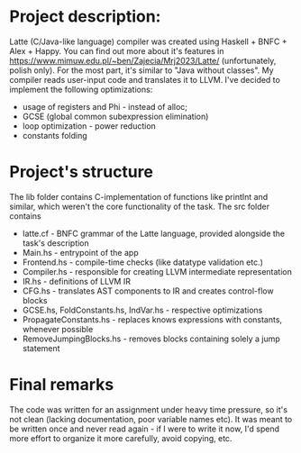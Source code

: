 # Project description:
Latte (C/Java-like language) compiler was created using Haskell + BNFC + Alex + Happy.
You can find out more about it's features in https://www.mimuw.edu.pl/~ben/Zajecia/Mrj2023/Latte/ (unfortunately, polish only).
For the most part, it's similar to "Java without classes".
My compiler reads user-input code and translates it to LLVM.
I've decided to implement the following optimizations:
  - usage of registers and Phi - instead of alloc;
  - GCSE (global common subexpression elimination)
  - loop optimization - power reduction
  - constants folding
# Project's structure
The lib folder contains C-implementation of functions like printInt and similar, which weren't the core functionality of the task.
The src folder contains 
- latte.cf - BNFC grammar of the Latte language, provided alongside the task's description
- Main.hs - entrypoint of the app 
- Frontend.hs - compile-time checks (like datatype validation etc.)
- Compiler.hs - responsible for creating LLVM intermediate representation
- IR.hs - definitions of LLVM IR
- CFG.hs - translates AST components to IR and creates control-flow blocks
- GCSE.hs, FoldConstants.hs, IndVar.hs - respective optimizations
- PropagateConstants.hs - replaces knows expressions with constants, whenever possible
- RemoveJumpingBlocks.hs - removes blocks containing solely a jump statement
# Final remarks
The code was written for an assignment under heavy time pressure, so it's not clean (lacking documentation, poor variable names etc).
It was meant to be written once and never read again - if I were to write it now, I'd spend more effort to organize it more carefully, avoid copying, etc.
